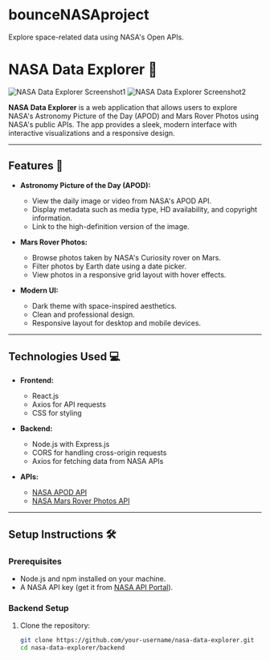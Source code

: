 # bounceNASAproject
Explore space-related data using NASA's Open APIs.

# NASA Data Explorer 🚀
![NASA Data Explorer Screenshot1](https://github.com/user-attachments/assets/65de2008-ca84-4363-9a30-d54a3a9ec9f6)
![NASA Data Explorer Screenshot2](https://github.com/user-attachments/assets/ba25a8ae-ee4a-4d21-8d40-ebb516a6e503)

**NASA Data Explorer** is a web application that allows users to explore NASA's Astronomy Picture of the Day (APOD) and Mars Rover Photos using NASA's public APIs. The app provides a sleek, modern interface with interactive visualizations and a responsive design.

---

## Features 🌟

- **Astronomy Picture of the Day (APOD):**
  - View the daily image or video from NASA's APOD API.
  - Display metadata such as media type, HD availability, and copyright information.
  - Link to the high-definition version of the image.

- **Mars Rover Photos:**
  - Browse photos taken by NASA's Curiosity rover on Mars.
  - Filter photos by Earth date using a date picker.
  - View photos in a responsive grid layout with hover effects.

- **Modern UI:**
  - Dark theme with space-inspired aesthetics.
  - Clean and professional design.
  - Responsive layout for desktop and mobile devices.

---

## Technologies Used 💻

- **Frontend:**
  - React.js
  - Axios for API requests
  - CSS for styling

- **Backend:**
  - Node.js with Express.js
  - CORS for handling cross-origin requests
  - Axios for fetching data from NASA APIs

- **APIs:**
  - [NASA APOD API](https://api.nasa.gov/)
  - [NASA Mars Rover Photos API](https://api.nasa.gov/)

---

## Setup Instructions 🛠️

### Prerequisites
- Node.js and npm installed on your machine.
- A NASA API key (get it from [NASA API Portal](https://api.nasa.gov/)).

### Backend Setup
1. Clone the repository:
   ```bash
   git clone https://github.com/your-username/nasa-data-explorer.git
   cd nasa-data-explorer/backend
